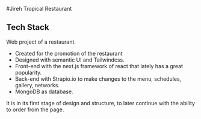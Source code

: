 #Jireh Tropical Restaurant

## Tech Stack

Web project of a restaurant.

- Created for the promotion of the restaurant
- Designed with semantic UI and Tailwindcss.
- Front-end with the next.js framework of react that lately has a great popularity.
- Back-end with Strapio.io to make changes to the menu, schedules, gallery, networks.
- MongoDB as database.

It is in its first stage of design and structure, to later continue with the ability to order from the page.
